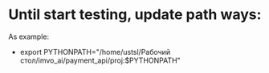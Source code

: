 
# Until start testing, update path ways:

As example:
- export PYTHONPATH="/home/ustsl/Рабочий стол/imvo_ai/payment_api/proj:$PYTHONPATH"
